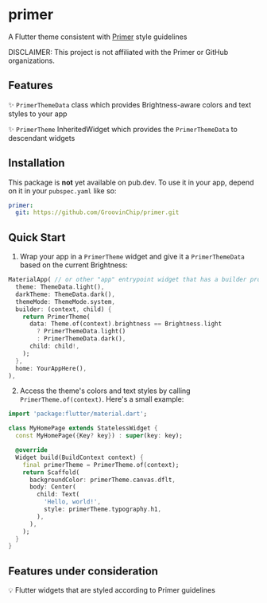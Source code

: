 # primer

A Flutter theme consistent with [Primer](https://primer.style) style guidelines

DISCLAIMER: This project is not affiliated with the Primer or GitHub organizations.

## Features
✨ `PrimerThemeData` class which provides Brightness-aware colors and text styles to your app

✨ `PrimerTheme` InheritedWidget which provides the `PrimerThemeData` to descendant widgets

## Installation
This package is **not** yet available on pub.dev. To use it in your app, depend on it in your `pubspec.yaml` like so:
```yaml
primer:
  git: https://github.com/GroovinChip/primer.git
```

## Quick Start

1. Wrap your app in a `PrimerTheme` widget and give it a `PrimerThemeData` based on the current Brightness:
```dart
MaterialApp( // or other "app" entrypoint widget that has a builder property
  theme: ThemeData.light(),
  darkTheme: ThemeData.dark(),
  themeMode: ThemeMode.system,
  builder: (context, child) {
    return PrimerTheme(
      data: Theme.of(context).brightness == Brightness.light
        ? PrimerThemeData.light()
        : PrimerThemeData.dark(),
      child: child!,
    );  
  },
  home: YourAppHere(),
),
```
2. Access the theme's colors and text styles by calling `PrimerTheme.of(context)`. Here's a small example:
```dart
import 'package:flutter/material.dart';

class MyHomePage extends StatelessWidget {
  const MyHomePage({Key? key}) : super(key: key);

  @override
  Widget build(BuildContext context) {
    final primerTheme = PrimerTheme.of(context);
    return Scaffold(
      backgroundColor: primerTheme.canvas.dflt,
      body: Center(
        child: Text(
          'Hello, world!',
          style: primerTheme.typography.h1,
        ),
      ),
    );
  }
}
```

## Features under consideration
💡 Flutter widgets that are styled according to Primer guidelines